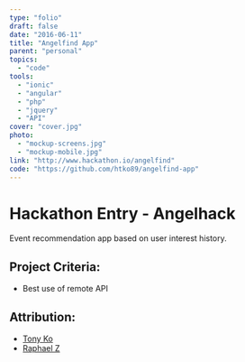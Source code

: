 ```yaml
---
type: "folio"
draft: false
date: "2016-06-11"
title: "Angelfind App"
parent: "personal"
topics:
  - "code"
tools:
  - "ionic"
  - "angular"
  - "php"
  - "jquery"
  - "API"
cover: "cover.jpg"
photo:
  - "mockup-screens.jpg"
  - "mockup-mobile.jpg"
link: "http://www.hackathon.io/angelfind"
code: "https://github.com/htko89/angelfind-app"
---
```

# Hackathon Entry - Angelhack
Event recommendation app based on user interest history.

## Project Criteria:
* Best use of remote API

## Attribution:
* [Tony Ko](https://github.com/htko89)
* [Raphael Z](https://bitbucket.org/raphaelz/)
